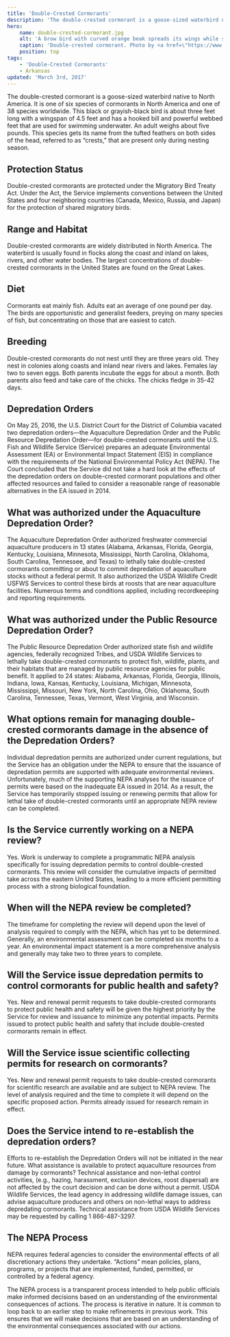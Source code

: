 ```yaml
---
title: 'Double-Crested Cormorants'
description: 'The double-crested cormorant is a goose-sized waterbird native to North America. It is one of six species of cormorants in North America and one of 38 species worldwide.'
hero:
    name: double-crested-cormorant.jpg
    alt: 'A brow bird with curved orange beak spreads its wings while standing.'
    caption: 'Double-crested cormorant. Photo by <a href=\"https://www.flickr.com/photos/nicolebeaulac/\" target=\"_blank\">Nicole Beaulac</a> <a href=\"https://creativecommons.org/licenses/by-nc-nd/2.0/\" target=\"_blank\">CC BY-NC-ND 2.0</a>.'
    position: top
tags:
    - 'Double-Crested Cormorants'
    - Arkansas
updated: 'March 3rd, 2017'
---
```


The double-crested cormorant is a goose-sized waterbird native to North America. It is one of six species of cormorants in North America and one of 38 species worldwide. This black or grayish-black bird is about three feet long with a wingspan of 4.5 feet and has a hooked bill and powerful webbed feet that are used for swimming underwater.  An adult weighs about five pounds. This species gets its name from the tufted feathers on both sides of the head, referred to as “crests,” that are present only during nesting season.

## Protection Status

Double-crested cormorants are protected under the Migratory Bird Treaty Act. Under the Act, the Service implements conventions between the United States and four neighboring countries (Canada, Mexico, Russia, and Japan) for the protection of shared migratory birds.

## Range and Habitat

Double-crested cormorants are widely distributed in North America. The waterbird is usually found in flocks along the coast and inland on lakes, rivers, and other water bodies. The largest concentrations of double-crested cormorants in the United States are found on the Great Lakes.

## Diet

Cormorants eat mainly fish. Adults eat an average of one pound per day. The birds are opportunistic and generalist feeders, preying on many species of fish, but concentrating on
those that are easiest to catch.

## Breeding

Double-crested cormorants do not nest until they are three years old. They nest in colonies along coasts and inland near rivers and lakes. Females lay two to seven eggs. Both parents incubate the eggs for about a month. Both parents also feed and take care of the chicks. The chicks fledge in 35-42 days.

## Depredation Orders

On May 25, 2016, the U.S. District Court for the District of Columbia vacated two
depredation orders—the Aquaculture Depredation Order and the Public Resource Depredation Order—for double-crested cormorants until the U.S. Fish and Wildlife Service (Service)
prepares an adequate Environmental Assessment (EA) or Environmental Impact Statement (EIS) in compliance with the requirements of the National Environmental Policy Act (NEPA).
The Court concluded that the Service did not take a hard look at the effects of the depredation orders on double-crested cormorant populations and other affected resources and failed to consider a reasonable range of reasonable alternatives in the EA issued in 2014.

## What was authorized under the Aquaculture Depredation Order?

The Aquaculture Depredation Order authorized freshwater commercial aquaculture producers in 13 states (Alabama, Arkansas, Florida, Georgia, Kentucky, Louisiana, Minnesota, Mississippi, North Carolina, Oklahoma, South Carolina, Tennessee, and Texas) to lethally take double-crested cormorants committing or about to commit depredation of aquaculture stocks without a federal permit. It also authorized the USDA Wildlife Credit USFWS Services to control these birds at roosts that are near aquaculture facilities. Numerous terms and conditions applied, including recordkeeping and reporting requirements.

## What was authorized under the Public Resource Depredation Order?

The Public Resource Depredation Order authorized state fish and wildlife agencies, federally recognized Tribes, and USDA Wildlife Services to lethally take double-crested cormorants to
protect fish, wildlife, plants, and their habitats that are managed by public resource agencies for public benefit. It applied to 24 states: Alabama, Arkansas, Florida, Georgia, Illinois, Indiana, Iowa, Kansas, Kentucky, Louisiana, Michigan, Minnesota, Mississippi, Missouri, New York, North Carolina, Ohio, Oklahoma, South Carolina, Tennessee, Texas,
Vermont, West Virginia, and Wisconsin.

## What options remain for managing double-crested cormorants damage in the absence of the Depredation Orders?

Individual depredation permits are authorized under current regulations, but the Service has an obligation under the NEPA to ensure that the issuance of depredation permits are supported
with adequate environmental reviews. Unfortunately, much of the supporting NEPA analyses for the issuance of permits were based on the inadequate EA issued in 2014. As a result, the
Service has temporarily stopped issuing or renewing permits that allow for lethal take of double-crested cormorants until an appropriate NEPA review can be completed.

## Is the Service currently working on a NEPA review?

Yes. Work is underway to complete a programmatic NEPA analysis specifically for issuing depredation permits to control double-crested cormorants. This review will consider the cumulative impacts of permitted take across the eastern United States, leading to a more
efficient permitting process with a strong biological foundation.

## When will the NEPA review be completed?

The timeframe for completing the review will depend upon the level of analysis required to comply with the NEPA, which has yet to be determined. Generally, an environmental assessment can be completed six months to a year. An environmental impact statement is a more comprehensive analysis and generally may take two to three years to complete.

## Will the Service issue depredation permits to control cormorants for public health and safety?

Yes. New and renewal permit requests to take double-crested cormorants to protect public health and safety will be given the highest priority by the Service for review and issuance to minimize any potential impacts. Permits issued to protect public health and safety that include double-crested cormorants remain in effect.

## Will the Service issue scientific collecting permits for research on cormorants?

Yes. New and renewal permit requests to take double-crested cormorants for scientific research are available and are subject to NEPA review. The level of analysis required and the time to complete it will depend on the specific proposed action. Permits already issued for research remain in effect.

## Does the Service intend to re-establish the depredation orders?

Efforts to re-establish the Depredation Orders will not be initiated in the near future. What assistance is available to protect aquaculture resources from damage by cormorants? Technical assistance and non-lethal control activities, (e.g., hazing, harassment, exclusion devices, roost dispersal) are not affected by the court decision and can be done without a permit. USDA Wildlife Services, the lead agency in addressing wildlife damage issues, can advise aquaculture producers and others on non-lethal ways to address depredating cormorants. Technical assistance from USDA Wildlife Services may be requested
by calling 1 866-487-3297.

## The NEPA Process

NEPA requires federal agencies to consider the environmental effects of all discretionary actions they undertake. “Actions” mean policies, plans, programs, or projects that are implemented, funded, permitted, or controlled by a federal agency.

The NEPA process is a transparent process intended to help public officials make informed decisions based on an understanding of the environmental consequences of actions. The process is iterative in nature. It is common to loop back to an earlier step to make refinements in previous work. This ensures that we will make decisions that are based on
an understanding of the environmental consequences associated with our actions.
